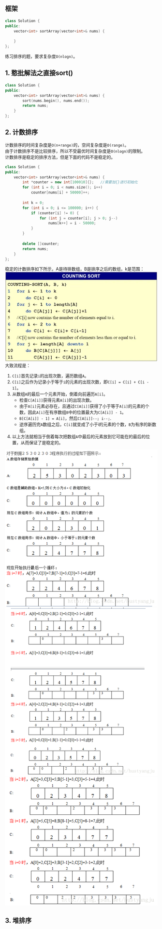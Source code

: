 ## 框架
```cpp
class Solution {
public:
    vector<int> sortArray(vector<int>& nums) {
        
    }
};
```
  
练习排序的题，要求复杂度`O(nlogn)`。  
  
## 1. 憨批解法之直接sort()
```cpp
class Solution {
public:
    vector<int> sortArray(vector<int>& nums) {
        sort(nums.begin(), nums.end());
        return nums;
    }
};
```
  
## 2. 计数排序
计数排序的时间复杂度是`O(n+range)`的，空间复杂度是`O(range)`。  
由于计数排序不是比较排序，所以不受最优时间复杂度是`O(nlogn)`的限制。  
计数排序是稳定的排序方法，但是下面的代码不是稳定的。  
```cpp
class Solution {
public:
    vector<int> sortArray(vector<int>& nums) {
        int *counter = new int[100010]{};   //需要加{}进行初始化
        for (int i = 0; i < nums.size(); i++)
            counter[nums[i] + 50000]++;
        
        int k = 0;
        for (int i = 0; i <= 100000; i++) {
            if (counter[i] != 0) {
                for (int j = counter[i]; j > 0; j--)
                    nums[k++] = i - 50000;
            }
        }

        delete []counter;
        return nums;
    }
};
```
稳定的计数排序如下所示，A是待排数组，B是排序之后的数组，k是范围：  
![stable_counting_sort](pics/stable_counting_sort.png)  
大致流程是：  
1. `C[i]`首先记录`i`的出现次数，遍历数组`A`。  
2. `C[i]`之后作为记录小于等于`i`的元素的出现次数，即`C[i] = C[i] + C[i - 1]`。  
3. 从数组`A`的最后一个元素开始，倒着向前遍历`A[i]`。  
   - 检查`C[A[i]]`获得元素`A[i]`的出现次数。  
   - 由于`A[i]`元素必存在，且通过`C[A[i]]`获得了小于等于`A[i]`的元素的个数，因此`A[i]`在有序数组`B`中的位置最大为`C[A[i]] - 1`。  
   - `B[C[A[i]] - 1] = A[i]`，然后`C[A[i]]--; i--;`.  
   - 逆序遍历完`A`数组之后，`C[i]`就变成了小于i的元素的个数，`B`为有序的新数组。  
4. 以上方法就相当于倒着每次把数组`A`中最后的元素放到它可能在的最后的位置，从而保证了是稳定的。  
  
![counting_process1](pics/counting_1.png)  
![counting_process2](pics/counting_2.png)  
![counting_process3](pics/counting_3.png)  
  
## 3. 堆排序
